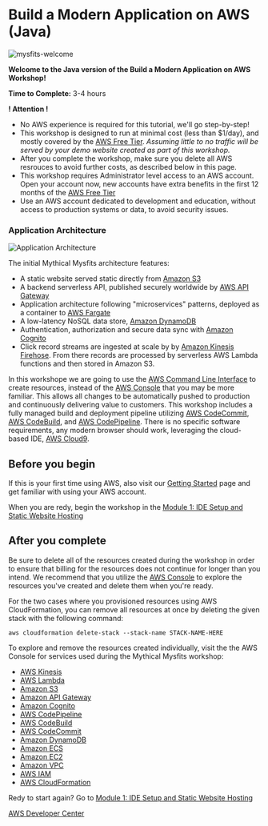 # Build a Modern Application on AWS (Java)

![mysfits-welcome](/images/module-1/mysfits-welcome.png)

**Welcome to the **Java** version of the Build a Modern Application on AWS Workshop!**

**Time to Complete:** 3-4 hours

**! Attention !**

* No AWS experience is required for this tutorial, we'll go step-by-step!
* This workshop is designed to run at minimal cost (less than $1/day), and mostly covered by the [AWS Free Tier](https://aws.amazon.com/free).
*Assuming little to no traffic will be served by your demo website created as part of this workshop.*
* After you complete the workshop, make sure you delete all AWS resrouces to avoid further costs, as described below in this page.
* This workshop requires Administrator level access to an AWS account. Open your account now, new accounts have extra benefits in the first 12 months of the [AWS Free Tier](https://aws.amazon.com/free/)
* Use an AWS account dedicated to development and education, without access to production systems or data, to avoid security issues. 

### Application Architecture

![Application Architecture](/images/arch-diagram.png)

The initial Mythical Mysfits architecture features:
* A static website served static directly from [Amazon S3](https://aws.amazon.com/s3)
* A backend serverless API, published securely worldwide by [AWS API Gateway](https://aws.amazon.com/api-gateway/) 
* Application architecture following "microservices" patterns, deployed as a container to [AWS Fargate](https://aws.amazon.com/fargate/)
* A low-latency NoSQL data store, [Amazon DynamoDB](https://aws.amazon.com/dynamodb/)
* Authentication, authorization and secure data sync with [Amazon Cognito](https://aws.amazon.com/fargate/)
* Click record streams are ingested at scale by by [Amazon Kinesis Firehose](https://aws.amazon.com/kinesis/data-firehose/). From there records are processed by serverless AWS Lambda functions and then stored in Amazon S3.

In this workshope we are going to use the [AWS Command Line Interface](https://aws.amazon.com/cli/) to create resources, instead of the [AWS Console](https://aws.amazon.com/console/) that you may be more familiar. This allows all changes to be automatically pushed to production and continuously delivering value to customers. This workshop includes a fully managed build and deployment pipeline utilizing [AWS CodeCommit](https://aws.amazon.com/codecommit/), [AWS CodeBuild](https://aws.amazon.com/codebuild/), and [AWS CodePipeline](https://aws.amazon.com/codepipeline/).  There is no specific software requirements, any modern browser should work, leveraging the cloud-based IDE, [AWS Cloud9](https://aws.amazon.com/cloud9/).
 

## Before you begin
If this is your first time using AWS, also visit our [Getting Started](https://aws.amazon.com/getting-started/) page and get familiar with using your AWS account.

When you are redy, begin the workshop in the [Module 1: IDE Setup and Static Website Hosting](/module-1)


## After you complete
Be sure to delete all of the resources created during the workshop in order to ensure that billing for the resources does not continue for longer than you intend.  We recommend that you utilize the [AWS Console](https://aws.amazon.com/console/) to explore the resources you've created and delete them when you're ready.  

For the two cases where you provisioned resources using AWS CloudFormation, you can remove all resources at once by deleting the given stack with the following command:

```
aws cloudformation delete-stack --stack-name STACK-NAME-HERE
```

To explore and remove the resources created individually, visit the the AWS Console for services used during the Mythical Mysfits workshop:
* [AWS Kinesis](https://console.aws.amazon.com/kinesis/home)
* [AWS Lambda](https://console.aws.amazon.com/lambda/home)
* [Amazon S3](https://console.aws.amazon.com/s3/home)
* [Amazon API Gateway](https://console.aws.amazon.com/apigateway/home)
* [Amazon Cognito](https://console.aws.amazon.com/cognito/home)
* [AWS CodePipeline](https://console.aws.amazon.com/codepipeline/home)
* [AWS CodeBuild](https://console.aws.amazon.com/codebuild/home)
* [AWS CodeCommit](https://console.aws.amazon.com/codecommit/home)
* [Amazon DynamoDB](https://console.aws.amazon.com/dynamodb/home)
* [Amazon ECS](https://console.aws.amazon.com/ecs/home)
* [Amazon EC2](https://console.aws.amazon.com/ec2/home)
* [Amazon VPC](https://console.aws.amazon.com/vpc/home)
* [AWS IAM](https://console.aws.amazon.com/iam/home)
* [AWS CloudFormation](https://console.aws.amazon.com/cloudformation/home)


Redy to start again? Go to [Module 1: IDE Setup and Static Website Hosting](/module-1)



[AWS Developer Center](https://developer.aws)
